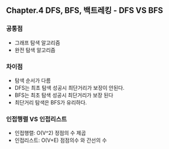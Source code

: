 ## Chapter.4 DFS, BFS, 백트레킹 - DFS VS BFS

### 공통점
* 그래프 탐색 알고리즘
* 완전 탐색 알고리즘

### 차이점
* 탐색 순서가 다름
* DFS는 최초 탐색 성공시 최단거리가 보장이 안된다.
* BFS는 최초 탐색 성공시 최단거리가 보장 된다
* 최단거리 탐색은 BFS가 유리하다.

### 인접행렬 VS 인접리스트
* 인접행렬: O(V^2) 정점의 수 제곱
* 인접리스트: O(V+E) 점점의수 와 간선의 수